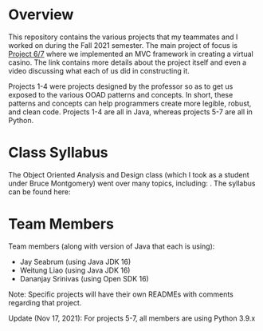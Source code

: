 # Overview
This repository contains the various projects that my teammates and I worked on during the Fall 2021 semester.  The main project of focus is [Project 6/7](https://github.com/xjseabrum/LING5448-OOAD/tree/main/Project6) where we implemented an MVC framework in creating a virtual casino.  The link contains more details about the project itself and even a video discussing what each of us did in constructing it.  

Projects 1-4 were projects designed by the professor so as to get us exposed to the various OOAD patterns and concepts.  In short, these patterns and concepts can help programmers create more legible, robust, and clean code.  Projects 1-4 are all in Java, whereas projects 5-7 are all in Python. 

# Class Syllabus
The Object Oriented Analysis and Design class (which I took as a student under Bruce Montgomery) went over many topics, including:  .  The syllabus can be found here: []()

# Team Members

Team members (along with version of Java that each is using):

- Jay Seabrum (using Java JDK 16)
- Weitung Liao (using Java JDK 16)
- Dananjay Srinivas (using Open SDK 16)

Note: Specific projects will have their own READMEs with comments regarding that project.

Update (Nov 17, 2021): For projects 5-7, all members are using Python 3.9.x




